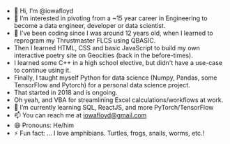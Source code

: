 - 👋 Hi, I’m @iowafloyd
- 👀 I’m interested in pivoting from a ~15 year career in Engineering to become a data engineer, developer or data scientist.
- 💞️ I've been coding since I was around 12 years old, when I learned to reprogram my Thrustmaster FLCS using QBASIC.
- Then I learned HTML, CSS and basic JavaScript to build my own interactive poetry site on Geocities (back in the before-times).
- I learned some C++ in a high school elective, but didn't have a use-case to continue using it.
- Finally, I taught myself Python for data science (Numpy, Pandas, some TensorFlow and Pytorch) for a personal data science project.
- That started in 2018 and is ongoing.
- Oh yeah, and VBA for streamlining Excel calculations/workflows at work.
- 🌱 I’m currently learning SQL, ReactJS, and more PyTorch/TensorFlow
- 📫 You can reach me at iowafloyd@gmail.com
- 😄 Pronouns: He/him
- ⚡ Fun fact: ... I love amphibians. Turtles, frogs, snails, worms, etc.!

<!---
iowafloyd/iowafloyd is a ✨ special ✨ repository because its `README.md` (this file) appears on your GitHub profile.
You can click the Preview link to take a look at your changes.
--->
